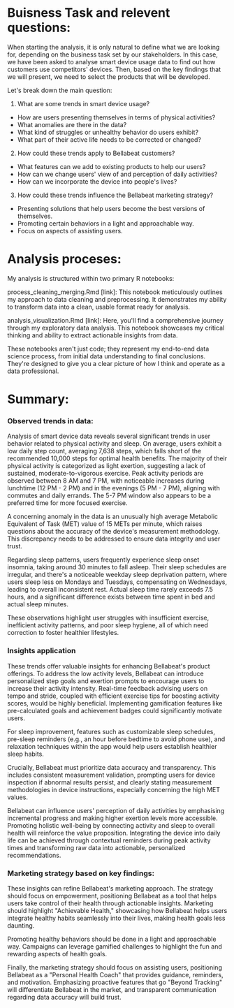 # Buisness Task and relevent questions: 

When starting the analysis, it is only natural to define what we are looking for, depending on the business task set by our stakeholders. In this case, we have been asked to analyse smart device usage data to find out how customers use competitors' devices. Then, based on the key findings that we will present, we need to select the products that will be developed. 

Let's break down the main question:

1. What are some trends in smart device usage?

  - How are users presenting themselves in terms of physical activities?
  - What anomalies are there in the data?
  - What kind of struggles or unhealthy behavior do users exhibit?
  - What part of their active life needs to be corrected or changed?
  
2. How could these trends apply to Bellabeat customers?

  - What features can we add to existing products to help our users?
  - How can we change users' view of and perception of daily activities?
  - How can we incorporate the device into people's lives?
  
3. How could these trends influence the Bellabeat marketing strategy?

  - Presenting solutions that help users become the best versions of themselves.
  - Promoting certain behaviors in a light and approachable way.
  - Focus on aspects of assisting users.

# Analysis proceses:

My analysis is structured within two primary R notebooks:

process_cleaning_merging.Rmd [link]: This notebook meticulously outlines my approach to data cleaning and preprocessing. It demonstrates my ability to transform data into a clean, usable format ready for analysis.

analysis_visualization.Rmd [link]: Here, you'll find a comprehensive journey through my exploratory data analysis. This notebook showcases my critical thinking and ability to extract actionable insights from data.

These notebooks aren't just code; they represent my end-to-end data science process, from initial data understanding to final conclusions. They're designed to give you a clear picture of how I think and operate as a data professional.

# Summary:

### Observed trends in data:

Analysis of smart device data reveals several significant trends in user behavior related to physical activity and sleep. On average, users exhibit a low daily step count, averaging 7,638 steps, which falls short of the recommended 10,000 steps for optimal health benefits. The majority of their physical activity is categorized as light exertion, suggesting a lack of sustained, moderate-to-vigorous exercise. Peak activity periods are observed between 8 AM and 7 PM, with noticeable increases during lunchtime (12 PM - 2 PM) and in the evenings (5 PM - 7 PM), aligning with commutes and daily errands. The 5-7 PM window also appears to be a preferred time for more focused exercise.

A concerning anomaly in the data is an unusually high average Metabolic Equivalent of Task (MET) value of 15 METs per minute, which raises questions about the accuracy of the device's measurement methodology. This discrepancy needs to be addressed to ensure data integrity and user trust.

Regarding sleep patterns, users frequently experience sleep onset insomnia, taking around 30 minutes to fall asleep. Their sleep schedules are irregular, and there's a noticeable weekday sleep deprivation pattern, where users sleep less on Mondays and Tuesdays, compensating on Wednesdays, leading to overall inconsistent rest. Actual sleep time rarely exceeds 7.5 hours, and a significant difference exists between time spent in bed and actual sleep minutes.

These observations highlight user struggles with insufficient exercise, inefficient activity patterns, and poor sleep hygiene, all of which need correction to foster healthier lifestyles.

### Insights application

These trends offer valuable insights for enhancing Bellabeat's product offerings. To address the low activity levels, Bellabeat can introduce personalized step goals and exertion prompts to encourage users to increase their activity intensity. Real-time feedback advising users on tempo and stride, coupled with efficient exercise tips for boosting activity scores, would be highly beneficial. Implementing gamification features like pre-calculated goals and achievement badges could significantly motivate users.

For sleep improvement, features such as customizable sleep schedules, pre-sleep reminders (e.g., an hour before bedtime to avoid phone use), and relaxation techniques within the app would help users establish healthier sleep habits.

Crucially, Bellabeat must prioritize data accuracy and transparency. This includes consistent measurement validation, prompting users for device inspection if abnormal results persist, and clearly stating measurement methodologies in device instructions, especially concerning the high MET values.

Bellabeat can influence users' perception of daily activities by emphasising incremental progress and making higher exertion levels more accessible. Promoting holistic well-being by connecting activity and sleep to overall health will reinforce the value proposition. Integrating the device into daily life can be achieved through contextual reminders during peak activity times and transforming raw data into actionable, personalized recommendations.

### Marketing strategy based on key findings: 

These insights can refine Bellabeat's marketing approach. The strategy should focus on empowerment, positioning Bellabeat as a tool that helps users take control of their health through actionable insights. Marketing should highlight "Achievable Health," showcasing how Bellabeat helps users integrate healthy habits seamlessly into their lives, making health goals less daunting.

Promoting healthy behaviors should be done in a light and approachable way. Campaigns can leverage gamified challenges to highlight the fun and rewarding aspects of health goals.

Finally, the marketing strategy should focus on assisting users, positioning Bellabeat as a "Personal Health Coach" that provides guidance, reminders, and motivation. Emphasizing proactive features that go "Beyond Tracking" will differentiate Bellabeat in the market, and transparent communication regarding data accuracy will build trust.
